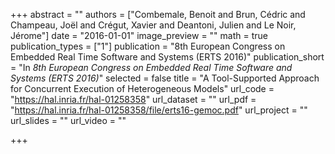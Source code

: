 +++
abstract = ""
authors = ["Combemale, Benoit and Brun, Cédric and Champeau, Joël and Crégut, Xavier and Deantoni, Julien and Le Noir, Jérome"]
date = "2016-01-01"
image_preview = ""
math = true
publication_types = ["1"]
publication = "8th European Congress on Embedded Real Time Software and Systems (ERTS 2016)"
publication_short = "In *8th European Congress on Embedded Real Time Software and Systems (ERTS 2016)*"
selected = false
title = "A Tool-Supported Approach for Concurrent Execution of Heterogeneous Models"
url_code = "https://hal.inria.fr/hal-01258358"
url_dataset = ""
url_pdf = "https://hal.inria.fr/hal-01258358/file/erts16-gemoc.pdf"
url_project = ""
url_slides = ""
url_video = ""

+++
